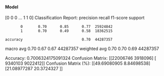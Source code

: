 #### Model
[0 0 0 ... 1 1 0]
Classification Report:
              precision    recall  f1-score   support

           0       0.70      0.85      0.77  25924842
           1       0.70      0.49      0.58  18362515

    accuracy                           0.70  44287357
   macro avg       0.70      0.67      0.67  44287357
weighted avg       0.70      0.70      0.69  44287357

Accuracy: 0.7006324175091324
Confusion Matrix:
[[22006746  3918096]
 [ 9340103  9022412]]
Confusion Matrix (%):
[[49.69080905  8.84698538]
 [21.08977287 20.3724327 ]]
